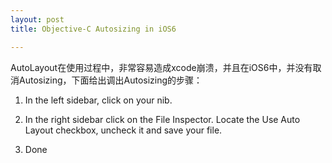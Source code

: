 ```yaml
---
layout: post  
title: Objective-C Autosizing in iOS6

---     
```

AutoLayout在使用过程中，非常容易造成xcode崩溃，并且在iOS6中，并没有取消Autosizing，下面给出调出Autosizing的步骤：  
  
1. In the left sidebar, click on your nib.    
  
 [](http://www.goodbyehelicopter.com/wp-content/uploads/2012/02/navigate_to_nib.png)  
  
2. In the right sidebar click on the File Inspector. Locate the Use Auto Layout checkbox, uncheck it and save your file.  
  
 [](http://www.goodbyehelicopter.com/wp-content/uploads/2012/02/file_inspector_on_nib.png)  
  
3. Done  
    

